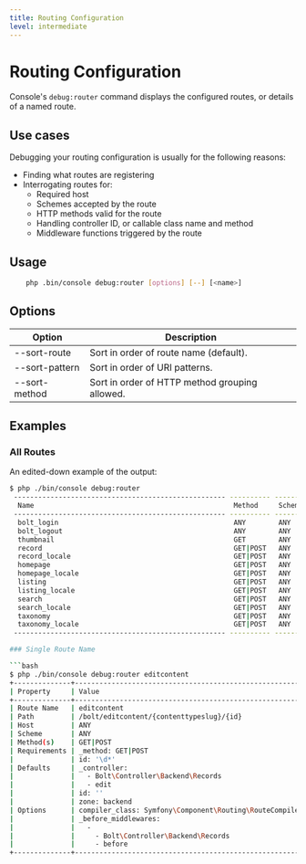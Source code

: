 ```yaml
---
title: Routing Configuration
level: intermediate
---
```

Routing Configuration
=====================

Console's `debug:router` command displays the configured routes, or details of a
named route.


## Use cases

Debugging your routing configuration is usually for the following reasons:
  * Finding what routes are registering
  * Interrogating routes for:
    * Required host
    * Schemes accepted by the route
    * HTTP methods valid for the route
    * Handling controller ID, or callable class name and method
    * Middleware functions triggered by the route


## Usage

```bash
    php .bin/console debug:router [options] [--] [<name>]
```


## Options

| Option | Description |
|--------|-------------|
| --sort-route   | Sort in order of route name (default).
| --sort-pattern | Sort in order of URI patterns.
| --sort-method  | Sort in order of HTTP method grouping allowed.


## Examples

### All Routes

An edited-down example of the output:


```bash
$ php ./bin/console debug:router
 ---------------------------------------------------- ---------- -------- ------ -------------------------------------------------
  Name                                                 Method     Scheme   Host   Path
 ---------------------------------------------------- ---------- -------- ------ -------------------------------------------------
  bolt_login                                           ANY        ANY      ANY    /bolt/login
  bolt_logout                                          ANY        ANY      ANY    /bolt/logout
  thumbnail                                            GET        ANY      ANY    /thumbs/{paramString}/{filename}
  record                                               GET|POST   ANY      ANY    /{contentTypeSlug}/{slugOrId}
  record_locale                                        GET|POST   ANY      ANY    /{_locale}/{contentTypeSlug}/{slugOrId}
  homepage                                             GET|POST   ANY      ANY    /
  homepage_locale                                      GET|POST   ANY      ANY    /{_locale}/
  listing                                              GET|POST   ANY      ANY    /{contentTypeSlug}
  listing_locale                                       GET|POST   ANY      ANY    /{_locale}/{contentTypeSlug}
  search                                               GET|POST   ANY      ANY    /search
  search_locale                                        GET|POST   ANY      ANY    /{_locale}/search
  taxonomy                                             GET|POST   ANY      ANY    /{taxonomyslug}/{slug}
  taxonomy_locale                                      GET|POST   ANY      ANY    /{_locale}/{taxonomyslug}/{slug}
 ---------------------------------------------------- ---------- -------- ------ -------------------------------------------------```

### Single Route Name

```bash
$ php ./bin/console debug:router editcontent
+--------------+---------------------------------------------------------+
| Property     | Value                                                   |
+--------------+---------------------------------------------------------+
| Route Name   | editcontent                                             |
| Path         | /bolt/editcontent/{contenttypeslug}/{id}                |
| Host         | ANY                                                     |
| Scheme       | ANY                                                     |
| Method(s)    | GET|POST                                                |
| Requirements | _method: GET|POST                                       |
|              | id: '\d*'                                               |
| Defaults     | _controller:                                            |
|              |   - Bolt\Controller\Backend\Records                     |
|              |   - edit                                                |
|              | id: ''                                                  |
|              | zone: backend                                           |
| Options      | compiler_class: Symfony\Component\Routing\RouteCompiler |
|              | _before_middlewares:                                    |
|              |   -                                                     |
|              |     - Bolt\Controller\Backend\Records                   |
|              |     - before                                            |
+--------------+---------------------------------------------------------+
```
